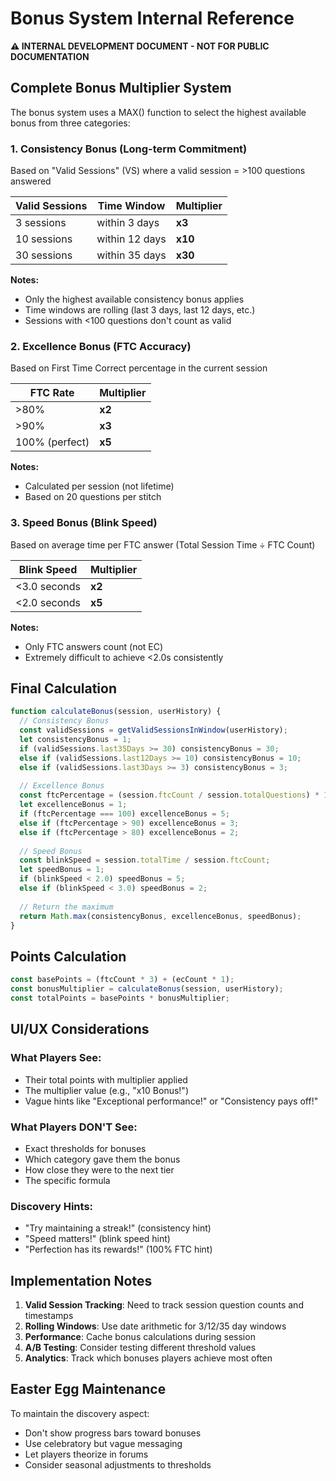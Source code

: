 # Bonus System Internal Reference
**⚠️ INTERNAL DEVELOPMENT DOCUMENT - NOT FOR PUBLIC DOCUMENTATION**

## Complete Bonus Multiplier System

The bonus system uses a MAX() function to select the highest available bonus from three categories:

### 1. Consistency Bonus (Long-term Commitment)
Based on "Valid Sessions" (VS) where a valid session = >100 questions answered

| Valid Sessions | Time Window | Multiplier |
|----------------|-------------|------------|
| 3 sessions | within 3 days | **x3** |
| 10 sessions | within 12 days | **x10** |
| 30 sessions | within 35 days | **x30** |

**Notes:**
- Only the highest available consistency bonus applies
- Time windows are rolling (last 3 days, last 12 days, etc.)
- Sessions with <100 questions don't count as valid

### 2. Excellence Bonus (FTC Accuracy)
Based on First Time Correct percentage in the current session

| FTC Rate | Multiplier |
|----------|------------|
| >80% | **x2** |
| >90% | **x3** |
| 100% (perfect) | **x5** |

**Notes:**
- Calculated per session (not lifetime)
- Based on 20 questions per stitch

### 3. Speed Bonus (Blink Speed)
Based on average time per FTC answer (Total Session Time ÷ FTC Count)

| Blink Speed | Multiplier |
|-------------|------------|
| <3.0 seconds | **x2** |
| <2.0 seconds | **x5** |

**Notes:**
- Only FTC answers count (not EC)
- Extremely difficult to achieve <2.0s consistently

## Final Calculation

```javascript
function calculateBonus(session, userHistory) {
  // Consistency Bonus
  const validSessions = getValidSessionsInWindow(userHistory);
  let consistencyBonus = 1;
  if (validSessions.last35Days >= 30) consistencyBonus = 30;
  else if (validSessions.last12Days >= 10) consistencyBonus = 10;
  else if (validSessions.last3Days >= 3) consistencyBonus = 3;
  
  // Excellence Bonus
  const ftcPercentage = (session.ftcCount / session.totalQuestions) * 100;
  let excellenceBonus = 1;
  if (ftcPercentage === 100) excellenceBonus = 5;
  else if (ftcPercentage > 90) excellenceBonus = 3;
  else if (ftcPercentage > 80) excellenceBonus = 2;
  
  // Speed Bonus
  const blinkSpeed = session.totalTime / session.ftcCount;
  let speedBonus = 1;
  if (blinkSpeed < 2.0) speedBonus = 5;
  else if (blinkSpeed < 3.0) speedBonus = 2;
  
  // Return the maximum
  return Math.max(consistencyBonus, excellenceBonus, speedBonus);
}
```

## Points Calculation

```javascript
const basePoints = (ftcCount * 3) + (ecCount * 1);
const bonusMultiplier = calculateBonus(session, userHistory);
const totalPoints = basePoints * bonusMultiplier;
```

## UI/UX Considerations

### What Players See:
- Their total points with multiplier applied
- The multiplier value (e.g., "x10 Bonus!")
- Vague hints like "Exceptional performance!" or "Consistency pays off!"

### What Players DON'T See:
- Exact thresholds for bonuses
- Which category gave them the bonus
- How close they were to the next tier
- The specific formula

### Discovery Hints:
- "Try maintaining a streak!" (consistency hint)
- "Speed matters!" (blink speed hint)
- "Perfection has its rewards!" (100% FTC hint)

## Implementation Notes

1. **Valid Session Tracking**: Need to track session question counts and timestamps
2. **Rolling Windows**: Use date arithmetic for 3/12/35 day windows
3. **Performance**: Cache bonus calculations during session
4. **A/B Testing**: Consider testing different threshold values
5. **Analytics**: Track which bonuses players achieve most often

## Easter Egg Maintenance

To maintain the discovery aspect:
- Don't show progress bars toward bonuses
- Use celebratory but vague messaging
- Let players theorize in forums
- Consider seasonal adjustments to thresholds